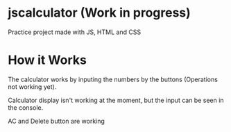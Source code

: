 # jscalculator (Work in progress)
Practice project made with JS, HTML and CSS

# How it Works

The calculator works by inputing the numbers by the buttons (Operations not working yet).

Calculator display isn't working at the moment, but the input can be seen in the console.

AC and Delete button are working
